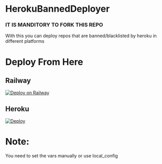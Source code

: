 # HerokuBannedDeployer
### IT IS MANDITORY TO FORK THIS REPO
With this you can deploy repos that are banned/blacklisted by heroku in different platforms

# Deploy From Here

## Railway

[![Deploy on Railway](https://railway.app/button.svg)](https://railway.app/new/template?template=https%3A%2F%2Fgithub.com%2SameSonic%2Fwhat&envs=REPO_URL%2CPYTHON_FILE%2COTHER_INSTALLS&optionalEnvs=OTHER_INSTALLS&REPO_URLDesc=URL+of+the+REPO+that+you+want+to+deploy.&PYTHON_FILEDesc=Name+of+the+python+file+that+you+need+to+run.+%5Buse+-m+if+you+need+to+run+__main__.py+from+a+folder%5D&OTHER_INSTALLSDesc=If+you+need+install+packages+for+running+your+app%28Python+is+pre-installed%29.%5BSpace+in+between+each+package%5D&OTHER_INSTALLSDefault=None)
<br>

## Heroku

[![Deploy](https://www.herokucdn.com/deploy/button.svg)](https://heroku.com/deploy)

# Note:
You need to set the vars manually or use local_config
